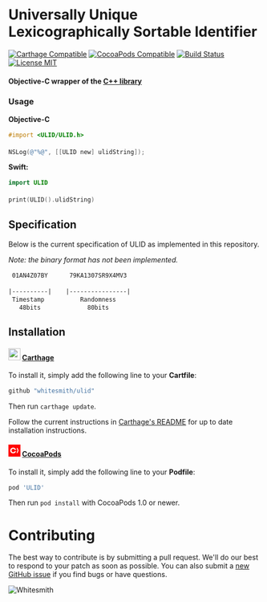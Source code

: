 # Universally Unique Lexicographically Sortable Identifier

[![Carthage Compatible](https://img.shields.io/badge/Carthage-compatible-4BC51D.svg)](https://github.com/Carthage/Carthage)
[![CocoaPods Compatible](https://img.shields.io/cocoapods/v/ULID.svg)](https://cocoapods.org/pods/WSTagsField)
[![Build Status](https://app.bitrise.io/app/4f9203939dec3320/status.svg?token=l2TYi3Y18mU3JgWkGI7AhQ&branch=master)](https://app.bitrise.io/app/4f9203939dec3320)
[![License MIT](https://img.shields.io/badge/License-MIT-lightgrey.svg?style=flat)](https://opensource.org/licenses/MIT)

#### Objective-C wrapper of the [C++ library](https://github.com/suyash/ulid)

### Usage

**Objective-C**

```objective-c
#import <ULID/ULID.h>

NSLog(@"%@", [[ULID new] ulidString]);
```

**Swift:**

```swift
import ULID

print(ULID().ulidString)
```

## Specification

Below is the current specification of ULID as implemented in this repository.

*Note: the binary format has not been implemented.*

```
 01AN4Z07BY      79KA1307SR9X4MV3

|----------|    |----------------|
 Timestamp          Randomness
   48bits             80bits
```

## Installation

#### <img src="https://cloud.githubusercontent.com/assets/432536/5252404/443d64f4-7952-11e4-9d26-fc5cc664cb61.png" width="24" height="24"> [Carthage]

[Carthage]: https://github.com/Carthage/Carthage

To install it, simply add the following line to your **Cartfile**:

```ruby
github "whitesmith/ulid"
```

Then run `carthage update`.

Follow the current instructions in [Carthage's README][carthage-installation]
for up to date installation instructions.

[carthage-installation]: https://github.com/Carthage/Carthage#adding-frameworks-to-an-application

#### <img src="https://raw.githubusercontent.com/ricardopereira/resources/master/img/cocoapods.png" width="24" height="24"> [CocoaPods]

[CocoaPods]: http://cocoapods.org

To install it, simply add the following line to your **Podfile**:

```ruby
pod 'ULID'
```

Then run `pod install` with CocoaPods 1.0 or newer.

# Contributing

The best way to contribute is by submitting a pull request. We'll do our best to respond to your patch as soon as possible. You can also submit a [new GitHub issue](https://github.com/whitesmith/ulid/issues/new) if you find bugs or have questions.

![Whitesmith](http://i.imgur.com/Si2l3kd.png)
